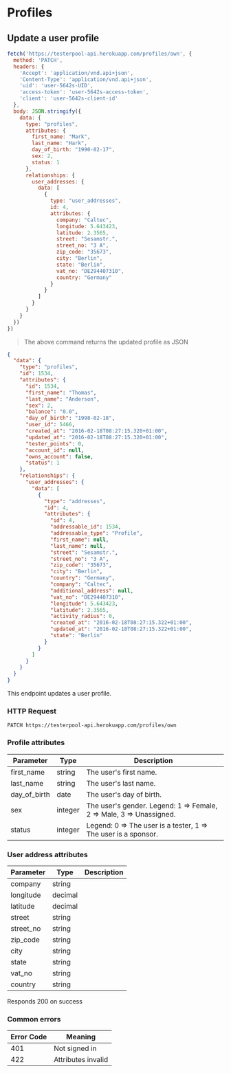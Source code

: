 # Profiles

## Update a user profile

```javascript
fetch('https://testerpool-api.herokuapp.com/profiles/own', {
  method: 'PATCH',
  headers: {
    'Accept': 'application/vnd.api+json',
    'Content-Type': 'application/vnd.api+json',
    'uid': 'user-5642s-UID',
    'access-token': 'user-5642s-access-token',
    'client': 'user-5642s-client-id'
  },
  body: JSON.stringify({
    data: {
      type: "profiles",
      attributes: {
        first_name: "Mark",
        last_name: "Hark",
        day_of_birth: "1990-02-17",
        sex: 2,
        status: 1
      },
      relationships: {
        user_addresses: {
          data: [
            {
              type: "user_addresses",
              id: 4,
              attributes: {
                company: "Caltec",
                longitude: 5.643423,
                latitude: 2.3565,
                street: "Sesamstr.",
                street_no: "3 A",
                zip_code: "35673",
                city: "Berlin",
                state: "Berlin",
                vat_no: "DE294407310",
                country: "Germany"
              }
            }
          ]
        }
      }
    }
  })
})
```

> The above command returns the updated profile as JSON

```json
{
  "data": {
    "type": "profiles",
    "id": 1534,
    "attributes": {
      "id": 1534,
      "first_name": "Thomas",
      "last_name": "Anderson",
      "sex": 2,
      "balance": "0.0",
      "day_of_birth": "1998-02-18",
      "user_id": 5466,
      "created_at": "2016-02-18T08:27:15.320+01:00",
      "updated_at": "2016-02-18T08:27:15.320+01:00",
      "tester_points": 0,
      "account_id": null,
      "owns_account": false,
      "status": 1
    },
    "relationships": {
      "user_addresses": {
        "data": [
          {
            "type": "addresses",
            "id": 4,
            "attributes": {
              "id": 4,
              "addressable_id": 1534,
              "addressable_type": "Profile",
              "first_name": null,
              "last_name": null,
              "street": "Sesamstr.",
              "street_no": "3 A",
              "zip_code": "35673",
              "city": "Berlin",
              "country": "Germany",
              "company": "Caltec",
              "additional_address": null,
              "vat_no": "DE294407310",
              "longitude": 5.643423,
              "latitude": 2.3565,
              "activity_radius": 0,
              "created_at": "2016-02-18T08:27:15.322+01:00",
              "updated_at": "2016-02-18T08:27:15.322+01:00",
              "state": "Berlin"
            }
          }
        ]
      }
    }
  }
}
```

This endpoint updates a user profile.

### HTTP Request

`PATCH https://testerpool-api.herokuapp.com/profiles/own`

### Profile attributes

Parameter | Type | Description
--------- | ---- | -----------
first_name | string | The user's first name.
last_name | string | The user's last name.
day_of_birth | date | The user's day of birth.
sex | integer | The user's gender. Legend: 1 => Female, 2 => Male, 3 => Unassigned.
status | integer | Legend: 0 => The user is a tester, 1 => The user is a sponsor.

### User address attributes

Parameter | Type | Description
--------- | ---- | -----------
company | string |
longitude | decimal |
latitude | decimal |
street | string |
street_no | string |
zip_code | string |
city | string |
state | string |
vat_no | string |
country | string |

<aside class="success">
Responds 200 on success
</aside>

### Common errors

Error Code | Meaning
---------- | -------
401 | Not signed in
422 | Attributes invalid
